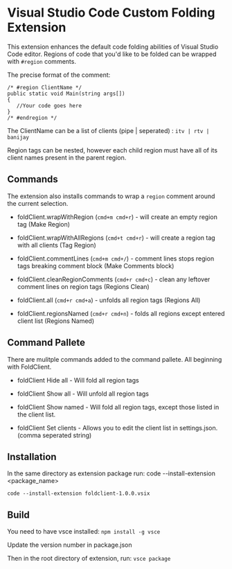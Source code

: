 # Visual Studio Code Custom Folding Extension

This extension enhances the default code folding abilities of Visual Studio Code editor. Regions of code that you'd like to be folded can be wrapped with `#region` comments.


The precise format of the comment:

    /* #region ClientName */
    public static void Main(string args[])
    {
       //Your code goes here
    }
    /* #endregion */

The ClientName can be a list of clients (pipe | seperated) : `itv | rtv | banijay`

Region tags can be nested, however each child region must have all of its client names present in the parent region.

## Commands

The extension also installs commands to wrap a `region` comment around the current selection.

- foldClient.wrapWithRegion (`cmd+m cmd+r`)   - will create an empty region tag (Make Region)

- foldClient.wrapWithAllRegions (`cmd+t cmd+r`)  - will create a region tag with all clients (Tag Region)

- foldClient.commentLines (`cmd+m cmd+/`)  - comment lines stops region tags breaking comment block (Make Comments block)

- foldClient.cleanRegionComments (`cmd+r cmd+c`)  - clean any leftover comment lines on region tags (Regions Clean)

- foldClient.all (`cmd+r cmd+a`)  - unfolds all region tags (Regions All)

- foldClient.regionsNamed (`cmd+r cmd+n`)  - folds all regions except entered client list (Regions Named)


## Command Pallete

There are mulitple commands added to the command pallete. All beginning with FoldClient.

- foldClient Hide all - Will fold all region tags

- foldClient Show all - Will unfold all region tags

- foldClient Show named  - Will fold all region tags, except those listed in the client list.

- foldClient Set clients - Allows you to edit the client list in settings.json. (comma seperated string)


## Installation

In the same directory as extension package run: code --install-extension <package_name>

`code --install-extension foldclient-1.0.0.vsix`

## Build

You need to have vsce installed: `npm install -g vsce`

Update the version number in package.json

Then in the root directory of extension, run: `vsce package`
